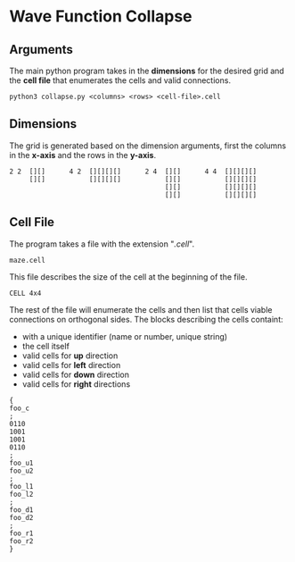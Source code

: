 # Wave Function Collapse

## Arguments

The main python program takes in the **dimensions** for the desired grid and the **cell file** that enumerates the cells and valid connections.

```
python3 collapse.py <columns> <rows> <cell-file>.cell
```

## Dimensions

The grid is generated based on the dimension arguments, first the columns in the **x-axis** and the rows in the **y-axis**.
```
2 2  [][]      4 2  [][][][]      2 4  [][]      4 4  [][][][]
     [][]           [][][][]           [][]           [][][][]
                                       [][]           [][][][]
                                       [][]           [][][][]
```

## Cell File

The program takes a file with the extension "*.cell*".
```
maze.cell
```
This file describes the size of the cell at the beginning of the file.
```
CELL 4x4
```
The rest of the file will enumerate the cells and then list that cells viable connections on orthogonal sides.
The blocks describing the cells containt:
 - with a unique identifier (name or number, unique string)
 - the cell itself
 - valid cells for **up** direction
 - valid cells for **left** direction
 - valid cells for **down** direction
 - valid cells for **right** directions
```
{
foo_c
;
0110
1001
1001
0110
;
foo_u1
foo_u2
;
foo_l1
foo_l2
;
foo_d1
foo_d2
;
foo_r1
foo_r2
}
```